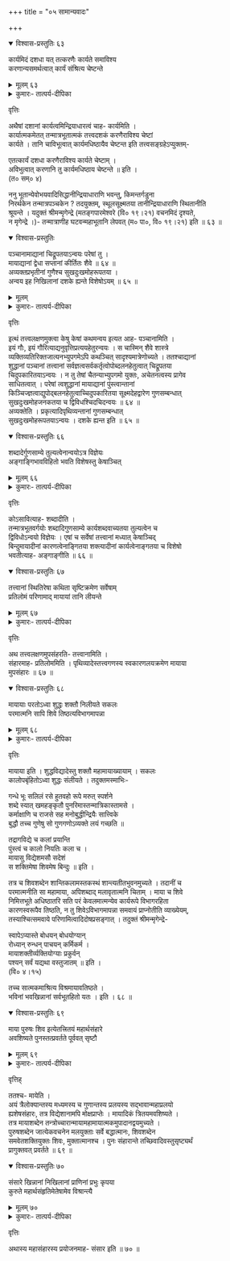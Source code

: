 +++
title = "०५ सामान्यवादः"

+++

<details open><summary>विश्वास-प्रस्तुतिः ६३</summary>

कार्यमिदं दशधा यत् तत्करणैः कार्यते समाविश्य   
करणान्यसमर्थत्वात् कार्यं संश्रित्य चेष्टन्ते 
</details>

<details><summary>मूलम् ६३</summary>

कार्यमिदं दशधा यत् तत्करणैः कार्यते समाविश्य   
करणान्यसमर्थत्वात् कार्यं संश्रित्य चेष्टन्ते 
</details>

<details><summary>कुमारः- तात्पर्य-दीपिका</summary>

अथ पञ्चमः परिच्छेदः  

अथैवं गुणसाम्यात्मकात् प्रधानादुत्पन्नानि त्रयोविंशतितत्त्वानि   
कार्यकरणात्मना द्विविधानि । तत्र तन्मात्रापञ्चकभूतपञ्चकात्मना दशविधं   
कार्यम् । बाह्याभ्यन्तरभेदेन त्रयोदशविधं करणम् । तयोर्विनियोगं दर्शयति-   
कार्यमिति ।  
अयमभिप्रायः- दशविधं यत् कार्यं तत् करणैः कार्यते स्वीक्रियते, गृह्यत इति   
यावत् । कार्यं शरीरं सूक्ष्मस्थूलात्मना दशविधम् । सामाविश्य संश्रित्य,   
आश्रयं विना तेषां चेष्टितुमशक्यत्वादित्यर्थः । अथवा कार्यं विषयम् ।   
दशविधमिदम् । तत् करणैर्विषयीक्रियते । समाविश्य सम्बध्येति ॥ १ ॥  
</details>

वृत्तिः  

अथैषां दशानां कार्यत्वमिन्द्रियाधारत्वं चाह- कार्यमिति ।  
कार्यात्मकमेतत् तन्मात्रभूतात्मकं तत्त्वदशकं करणैराविश्य चेष्टां   
कार्यते । तानि चाविभूत्वात् कार्यमधिष्ठायैव चेष्टन्त इति तत्त्वसङ्ग्रहेऽप्युक्तम्-  

एतत्कार्यं दशधा करणैराविश्य कार्यते चेष्टाम् ।  
अविभुत्वात् करणानि तु कार्यमधिष्ठाय चेष्टन्ते ॥ इति ।  
(त० सम्० ४)  

ननु भूतान्येवोभयवादिसिद्धानीन्द्रियाधाराणि भवन्तु, किमन्तर्गडुना   
निरर्थकेन तन्मात्रपञ्चकेन ? तदयुक्तम्, स्थूलसूक्ष्मतया तानीन्द्रियाधाराणि स्थितानीति   
श्रूयन्ते । यदुक्तं श्रीमन्मृगेन्द्रे (मतङ्गपारमेश्वरे (वि० १९।२१) वचनमिदं दृश्यते,   
न मृगेन्द्रे ।)- तन्मात्राणीह घटवन्महाभूतानि लेपवत् (म० पा०, वि० १९।२१) इति ॥ ६३ ॥  

<details open><summary>विश्वास-प्रस्तुतिः</summary>

पञ्चानामाद्यानां चिद्रूपतयाऽन्वयः परेषां तु ।  
मायाद्यानां द्वेधा सप्तानां कीर्तितः शैवे ॥ ६४ ॥  
अव्यक्तप्रभृतीनां गुणैश्च सुखदुःखमोहरूपतया ।  
अन्वय इह निखिलानां दशके ह्यन्ते विशेषोऽयम् ॥ ६५ ॥  
</details>

<details><summary>मूलम्</summary>

पञ्चानामाद्यानां चिद्रूपतयाऽन्वयः परेषां तु ।  
मायाद्यानां द्वेधा सप्तानां कीर्तितः शैवे ॥ ६४ ॥  
अव्यक्तप्रभृतीनां गुणैश्च सुखदुःखमोहरूपतया ।  
अन्वय इह निखिलानां दशके ह्यन्ते विशेषोऽयम् ॥ ६५ ॥  
</details>


<details><summary>कुमारः- तात्पर्य-दीपिका</summary>

तदेवं षट्त्रिंशत्तत्त्वानां स्वरूपमभिधाय साम्प्रतं शुद्धानीत्यादिना   
सूचितं शुद्धत्वं शुद्धाशुद्धत्वमशुद्धत्वं च प्रतिपादयितुं तद्धेतुमाह-   
पञ्चानामिति ।  

अयमभिप्रायः- एकजातिसमावेशोऽन्वयः समानरूपत्वम्, ऐकात्म्यमिति यावत् । तत्र   
पञ्चानामाद्यानां शिवशक्तिसदाशिवेश्वरविद्यातत्त्वानां चिद्रूपतयाऽन्वयः । तेन   
कारणेन तेषां शुद्धत्वम्, ज्ञानरूपस्याज्ञानमलसम्बन्धासम्भवात् ।   
मायाकालनियतिकलाविद्यारागपुरुषाणां सप्तानां द्वेधा चिदचिद्रूपतयाऽन्वयः ।   
चिदनुविद्धाचिद्रूपत्वाद् मायादीनां पुरुषव्यतिरिक्तानां द्वेधा समन्वयः, पुरुषस्य   
चित्स्वभावस्योपाधिकृताचिद्रूपत्वादिति । यथा जपासन्निधानात् स्वतः शुद्धस्य स्फटिकस्य   
रागः, तथा पुरुषस्याप्युपाधिधर्माध्यारोपादचिद्रूपत्वमिति । तेन सप्तानां   
मायादीनां शुद्धाशुद्धत्वमिति । अव्यक्तादीनां बाह्यतया चित्सम्बन्धरहितानां   
सुखदुःखमोहरूपत्वेन गुणैरन्वयः, तेन तेषां केवलाशुद्धत्वमिति ॥ २-३ ॥  
</details>

वृत्तिः  

इत्थं तत्त्वलक्षणमुक्त्वा केषु केषां कथमन्वय इत्यत आह- पञ्चानामिति ।  
इयं गौः, इयं गौरित्याद्यनुवृत्तिप्रत्ययहेतुरन्वयः । स चास्मिन् शैवे शास्त्रे   
व्यक्तिव्यतिरिक्तजात्यनभ्युपगमेऽपि कथञ्चित् सादृश्यमात्रेणोच्यते । ततश्चाद्यानां   
शुद्धानां पञ्चानां तत्त्वानां सर्वज्ञत्वसर्वकर्तृत्वोपोब्दलनहेतुत्वात् चिद्रूपतया   
चिदुपकारितयाऽन्वयः । न तु तेषां चैतन्याभ्युपगमो युक्तः, अचेतनत्वस्य प्रागेव   
साधितत्वात् । परेषां त्वशुद्धानां मायाद्यानां पुंस्त्वान्तानां   
किञ्चिज्ज्ञत्वाद्युपोद्बलनहेतुत्वाच्चिदुपकारितया सूक्ष्मदेहद्वारेण गुणसम्बन्धात्   
सुखदुःखमोहजनकतया च द्विविधश्चिदचिदन्वयः ॥ ६४ ॥  
अव्यक्तेति । प्रकृत्यादिपृथिव्यन्तानां गुणसम्बन्धात्   
सुखदुःखमोहरूपतयाऽन्वयः । दशके ह्यन्त इति ॥ ६५ ॥  

<details open><summary>विश्वास-प्रस्तुतिः ६६</summary>

शब्दादेर्गुणसाम्ये तुल्यत्वेनान्वयोऽत्र विज्ञेयः   
अङ्गाङ्गिभावविहितो भवति विशेषस्तु केषाञ्चित् 
</details>

<details><summary>मूलम् ६६</summary>

शब्दादेर्गुणसाम्ये तुल्यत्वेनान्वयोऽत्र विज्ञेयः   
अङ्गाङ्गिभावविहितो भवति विशेषस्तु केषाञ्चित् 
</details>

<details><summary>कुमारः- तात्पर्य-दीपिका</summary>

अन्ते दशके भूततन्मात्रात्मके वक्ष्यमाणो यो विशेषः, स किंलक्षण इत्यत   
आह- शब्दादेरिति ।  
शब्दादीनां सगुणत्वसाम्ये सत्यप्यसमतया सम्बन्धो वेदितव्यः ।   
अङ्गाङ्गिभावः कार्यकारणभावः, तेन विहितः प्रतिपन्नो भावसर्गाख्यो विशेषः   
केषाञ्चित् कार्यरूपाणां कालाद्यवन्यन्तानां विज्ञेय इति । कार्याणां   
स्वसाधारणकारणेषु सत्त्वं भावसर्गः । तदुक्तं शैवरहस्ये-  

प्रातिस्विकेषु हेतुषु तत्तत्तत्त्वात्मकस्य सूक्ष्मस्य ।  
कार्यस्यावस्थानं भावः सत्कार्यवादिमते ॥ इति ।  

सोऽयं भावसर्गः कार्यकारणभावेनावगम्यते । तथाहि-   
कार्यकारणभावसम्बन्धो नासति सम्बन्ध्यन्तरे कार्ये सम्भवतीति, असतः   
खरविषाणादेरदर्शनात् । विमतानि कार्याणि कारणेषु सन्त्येव, उत्पत्तिमत्त्वात् । यत्   
कारणेष्वविद्यमानं न तदुत्पत्तिमत्, यथा  

खरविषाणम्, न च तथैतानि नोत्पत्तिमन्ति, तस्मात् कारणेषु सन्त्येवेति । तथा   
उपादानकारणस्वीकाराच्च । यदि तिलेषु तैलं न स्यात्, तर्हि तैलार्थिनः सिकतास्विव तिलेष्वपि   
स्वीकारो न स्यात्, न तदस्तीति तिलेषु तैलसद्भावसिद्धिः । एतस्मादेव कारणात्   
सर्वसद्भावाच्च सदेव कार्यम् । यदि कारणेष्वसत् कार्यं जायेत, तर्हि   
तस्मादेवाखिलकार्यसम्भवप्रसङ्गः, असत्त्वस्य सर्वत्राविशेषात् । न च तदस्तीति   
सदेवोत्पद्यत इति । शक्तात् कारणाच्छक्यकार्यजननाच्च । यदि कारणेष्वविद्यमानं   
कार्यं जायेत, तर्ह्यशक्तादपि तदुद्भवप्रसङ्गः, असत्त्वे शक्तिकल्पनावैयर्थ्यात् । तथा   
शक्तेः कार्यसूक्ष्मावस्थारूपत्वाच्च सत् कार्यम् । तथा यद्यसत् कार्यम्, अशक्यमपि   
तदा कार्यं जायेत, कारणस्य शक्तत्वात् । न चासति कार्ये तत्रैव शक्तिरिति वक्तुं न   
शक्यते, असत्त्वेनाविशेषादिति । कारणत्वाच्च सत् कार्यम् । यदि कार्यं कारणे न स्यात्   
तदास्य कारणत्वमपि न स्यात्, इतरसाधारण्यात् । तद् दृष्टमतः सत् कार्यमिति । तदुक्तम्-  

असदकरणादुपादानग्रहणात् सर्वसम्भवाभावात् ।  
शक्तस्य शक्यकरणात् कारणभावाच्च सत् कार्यम् ॥ इति ।  
(साम्० का० ९)  

न च सत्कार्यवादे कारणवैयर्थ्यप्रसङ्ग इति वाच्यम्,   
कारणानामभिव्यक्त्यर्थत्वात् । यथात्रघातदोहनापीडनैस्तण्डुलक्षीरतैलानामुत्पत्तिः,   
तथा कालाद्यवन्यन्ततत्त्वानां ताद्विकारभूतघटादीनां चोद्भव इति । विनाशश्च   
तेषां तिरोभाव एव, नासत्त्वमिति । न चाभिव्यक्तेरभिव्यक्त्यन्तराभ्यपगमेऽनवस्थेति   
वाच्यम्, उत्पत्तेरपि समानत्वात् । तथा पटोत्पत्तिः स्वकारणसमवायः स्वसत्तासमवायो   
वा नोत्पद्यते, तथापि तदर्थानि कारकाणि व्यापार्यन्ते । एवं सत एव घटादेः स्वत   
एवाभिर्भावाय कारणापेक्षेति युक्तम् । तदुक्तं भगवता विष्णुना-  

नासतो विद्यते भावो नाभावो विद्यते सतः इति ।  
(भ० गी० २।१६)  

श्रीविष्णुपुराणे च-  

तदेतदक्षयं नित्यं जगुर्मुनिवराखिलम् ।   
आविर्भावतिरोभावजन्मनाशविकल्पवत् ॥ (१।२२।६०)  

अथवाऽङ्गाङ्गिभावविहितः कल्पितो विशेषः,   
हेतुमत्त्वा(न्नि?ऽनि)त्य(त्वात्?ऽत्वाऽ)व्यापित्वसक्रियत्वानेकत्वाश्रि-  
तत्वलिङ्गत्वसावयवत्वपरतन्त्रत्वादिधर्मः कालाद्यवन्यन्तानां व्यक्तानां विद्यत इति   
त्रिगुणत्वाविवेकित्वविषयत्वसामान्यत्वाचेतनत्वप्रसवधर्मित्वा-न्यव्यक्ताख्यस्य   
मायातत्त्वस्यापि सन्ति । चिन्मात्रस्य शिवस्य पुंसो हेतुमत्त्वादिकं त्रिगुणत्वादिकं च   
नास्ति, तयोः कार्यकारणभावविहितयोः कार्यकारणत्वशून्ये पुरुषेऽसम्भवादिति   
केषाञ्चिदेवायं धर्म इति । तदुक्तम्-  

हेतुमदनित्यमव्यापि सक्रियमनेकमाश्रितं लिङ्गम् ।  
सावयवं परतन्त्रं व्यक्तं विपरीतमव्यक्तम् ॥  

त्रिगुणमविवेकि विषयं सामान्यमचेतनं प्रसवधर्मि ।  
व्यक्तं तथा प्रधानं तद्विपरीतस्तथा च पुमान् ॥ इति ।  
(साम्० का० १०-११)  

अथवा अङ्गमचेतनं चेतनार्थत्वात् । तस्याङ्गी चेतनः शेषित्वात् तस्य ।   
तयोर्भावः सम्बन्धः । तद्विपरीतो विशेष इतरेतराध्यासोऽङ्गाङ्गिभावविहितो विशेष इति ।   
तदुक्तम्-  

तस्मात् तत्संयोगादचेतनं चेतनावदिव लिङ्गम् ।  
गुणकर्तृत्वे च तथा कर्तेव भवत्युदासीनः ॥ इति ।  
(साम्० का० २०)  

अथवा अङ्गाङ्गिभावः प्रधानाप्रधानभावः । बुद्धिः प्रधानभूता,   
पुरुषस्यातिसन्निकृष्टत्वात् तस्यास्तेनाङ्गित्वम् । बाह्येन्द्रियाण्यङ्गान्यप्रधानानि,   
तत्साध्यत्वात् । तयोर्भावविहितो विशेषः केषाञ्चित् कारणानामस्तीति । तदुक्तम्-  

एते प्रदीपकल्पाः परस्परविलक्षणा गुणविशेषाः ।  
कृत्स्नं पुरुषस्यार्थं प्रकाश्य बुद्धौ प्रयच्छन्ति ॥  
सर्वं प्रत्युपभोगं यस्मात् पुरुषस्य साधयति बुद्धिः ।  
सैव च विशिनष्टि पुनः प्रधानपुरुषान्तरं सूक्ष्मम् ॥ इति ।  
(साम्० का० ३६-३७)  

तस्मादेव तत्त्वानामुत्पत्तिरिति ॥ ४ ॥  
</details>

वृत्तिः  

कोऽसावित्याह- शब्दादीति ।  
तन्मात्रभूतवर्गयोः शब्दादिगुणसाम्ये कार्यशब्दवाच्यतया तुल्यत्वेन च   
द्विविधोऽन्वयो विज्ञेयः । एषां च सर्वेषां तत्त्वानां मध्यात् केषाञ्चिद्   
बिन्दुमायादीनां कारणत्वेनाङ्गितया शक्त्यादीनां कार्यत्वेनाङ्गतया च विशेषो   
भवतीत्याह- अङ्गाङ्गीति ॥ ६६ ॥  

<details open><summary>विश्वास-प्रस्तुतिः ६७</summary>

तत्त्वानां स्थितिरेषा कथिता सृष्टिक्रमेण सर्वेषाम्   
प्रतिलोमं परिणामाद् मायायां तानि लीयन्ते 
</details>

<details><summary>मूलम् ६७</summary>

तत्त्वानां स्थितिरेषा कथिता सृष्टिक्रमेण सर्वेषाम्   
प्रतिलोमं परिणामाद् मायायां तानि लीयन्ते 
</details>

<details><summary>कुमारः- तात्पर्य-दीपिका</summary>

एवं तत्त्वानां सृष्टिक्रमं स्थितिं चोक्त्वा संहारक्रममाह- तत्त्वानामिति ।  
एतेषां तत्त्वानामुक्तेन प्रकारेण सृष्टिः, स्वे स्वे कारणे स्थितिश्च कथिता ।   
परिणामप्रतिलोमेन मायायां तानि स्वे स्वे कारणे लयं प्राप्य लीयन्त इति ॥ ५ ॥  
</details>

वृत्तिः  

अथ तत्त्वलक्षणमुपसंहरति- तत्त्वानामिति ।  
संहारमाह- प्रतिलोममिति । पृथिव्यादेस्तत्त्वगणस्य स्वकारणलयक्रमेण मायाया   
मुपसंहारः ॥ ६७ ॥  

<details open><summary>विश्वास-प्रस्तुतिः ६८</summary>

मायायाः परतोऽध्वा शुद्धः शक्तौ निलीयते सकलः   
परमात्मनि सापि शिवे तिष्ठत्यविभागमापन्ना 
</details>

<details><summary>मूलम् ६८</summary>

मायायाः परतोऽध्वा शुद्धः शक्तौ निलीयते सकलः   
परमात्मनि सापि शिवे तिष्ठत्यविभागमापन्ना 
</details>

<details><summary>कुमारः- तात्पर्य-दीपिका</summary>

मायायाः परस्ताद् यानि तत्त्वानि तेषां कुत्र लय इत्याशङ्क्याह- मायाया इति ।   
मायायाः परतो यस्तत्त्वाध्वा शुद्धाख्यः, स सर्वोऽपि शक्तितत्त्वे लयं याति ।   
सा शक्तिः शिवेनैक्यं पाप्य तिष्ठति निलीयत इति, आनीदवातं स्वधया तदेकम् (ऋ०   
१०।१२९।२) इति श्रुतेस्तदवगमात् ॥ ६ ॥  
</details>

वृत्तिः  

मायाया इति । शुद्धविद्यादेस्तु शक्तौ महामायाख्यायाम् । सकलः   
कालोपबृंहितोऽध्वा शुद्धः संलीयते । तदुक्तमस्माभिः-  

गन्धे भूः सलिलं रसे हुतवहो रूपे मरुत् स्पर्शने  
शब्दे स्यात् खमहङ्कृतौ पुनरिमास्तन्मात्रिकास्तामसे ।  
कर्माक्षाणि च राजसे सह मनोबुद्धीन्द्रियैः सात्त्विके  
बुद्धौ तच्च गुणेषु सो गुणगणोऽव्यक्ते लयं गच्छति ॥  

तद्रागविद्ये च कलां प्रयान्ति  
पुंस्त्वं च कालो नियतिः कला च ।  
मायासु विद्येशमसौ सदेशं  
स शक्तिमेषा शिवमेष बिन्दुः ॥ इति ।  

तत्र च शिवशब्देन शान्तिकलामस्तकस्थं शान्त्यतीतभुवनमुच्यते । तदानीं च   
परमात्मनीति सा महामाया, अपिशब्दाद् मलावृतात्मनि चिताम् । माया च शिवे   
निमित्तभूते अधिष्ठातरि सति परं केवलमात्मन्येव कार्यरूपे विभागरहिता   
कारणस्वरूपैव तिष्ठति, न तु शिवेऽविभागमापन्ना समवायं प्राप्नोतीति व्याख्येयम्,   
तस्याश्चित्समवाये परिणामित्वादिदोषप्रसङ्गात् । तदुक्तं श्रीमन्मृगेन्द्रे-  

स्वापेऽप्यास्ते बोधयन् बोधयोग्यान्  
रोध्यान् रुन्धन् पाचयन् कर्मिकर्म ।  
मायाशक्तीर्व्यक्तियोग्याः प्रकुर्वन्  
पश्यन् सर्वं यद्यथा वस्तुजातम् ॥ इति ।  
(वि० ४।१५)  

तच्च सात्मकमाश्रित्य विश्रमायावतिष्ठते ।  
भविनां भवखिन्नानां सर्वभूतहितो यतः । इति । ६८ ॥  

<details open><summary>विश्वास-प्रस्तुतिः ६९</summary>

माया पुरुषः शिव इत्येतत्त्रितयं महार्थसंहारे   
अवशिष्यते पुनस्तत्प्रवर्तते पूर्ववत् सृष्टौ 
</details>

<details><summary>मूलम् ६९</summary>

माया पुरुषः शिव इत्येतत्त्रितयं महार्थसंहारे   
अवशिष्यते पुनस्तत्प्रवर्तते पूर्ववत् सृष्टौ 
</details>

<details><summary>कुमारः- तात्पर्य-दीपिका</summary>

ननु संहारदशायां सकलस्य विनाशेन पुनरुत्पादासम्भव इत्याशङ्क्याह-   
मायेति ।  
महार्थानां कालाद्यवन्यन्ततत्त्वानां शुद्धानां च विद्येशसदाशिवानां   
संहारे मायापुरुषशिवानां जगत्कारणानां सद्भावात् पुनरपि जगदुत्पत्तिः   
सम्भवत्येव पूर्ववदिति ॥ ७ ॥  
</details>

वृत्तिह्  

ततश्च- मायेति ।  
अयं त्रैलोक्यान्तस्य मध्यमस्य च गुणान्तस्य प्रलयस्य सद्भावान्महाप्रलयो   
ह्यशेषसंहारः, तत्र विद्येशानामपि मोक्षप्राप्तेः । मायादिकं त्रितयमवशिष्यते ।   
तत्र मायाशब्देन तन्त्रोच्चारान्मायामहामायात्मकमुपादानद्वयमुच्यते ।   
पुरुषशब्देन जात्येकवचनेन मलयुक्ताः सर्वे बद्धात्मानः, शिवशब्देन   
समवेतशक्तियुक्तः शिवः, मुक्तात्मानश्च । पुनः संहारान्ते तच्छिवादिवस्तुसृष्ट्यर्थं   
प्रागुक्तवत् प्रवर्तते ॥ ६९ ॥  

<details open><summary>विश्वास-प्रस्तुतिः ७०</summary>

संसारे खिन्नानां निखिलानां प्राणिनां प्रभुः कृपया   
कुरुते महार्थसंहृतिमेतेषामेव विश्रान्त्यै 
</details>

<details><summary>मूलम् ७०</summary>

संसारे खिन्नानां निखिलानां प्राणिनां प्रभुः कृपया   
कुरुते महार्थसंहृतिमेतेषामेव विश्रान्त्यै 
</details>

<details><summary>कुमारः- तात्पर्य-दीपिका</summary>

ननु तर्हि किं प्रलयेनेत्याशङ्क्याह- संसार इति ।  
अनवरतमुपजायमानशरीरेन्द्रियविषयसम्पर्कजातसु-  
खदुःखानुभवव्यापारसञ्जातश्रमाणां प्राणिनां विश्रान्त्यर्थं   
करुणानुन्नहृदयः प्रभुर्महार्थसंहा-रं करोतीति । तदुक्तम्-  

कार्यव्यासक्तचित्तानां विश्रान्त्यै रजनी यथा ।  
संहारं भवखिन्नानां कृपया कुरुते शिवः ॥ इति ॥ ८ ॥  

इति तत्त्वप्रकाशतात्पर्यदीपिकायां सामान्यवादः  
पञ्चमः परिच्छेदः ॥  
</details>

वृत्तिः  

अथास्य महासंहारस्य प्रयोजनमाह- संसार इति ॥ ७० ॥  
